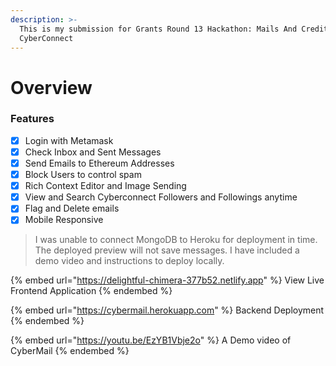 ```yaml
---
description: >-
  This is my submission for Grants Round 13 Hackathon: Mails And Credits -
  CyberConnect
---
```


# Overview

### Features

* [x] Login with Metamask
* [x] Check Inbox and Sent Messages
* [x] Send Emails to Ethereum Addresses
* [x] Block Users to control spam
* [x] Rich Context Editor and Image Sending
* [x] View and Search Cyberconnect Followers and Followings anytime
* [x] Flag and Delete emails
* [x] Mobile Responsive

> I was unable to connect MongoDB to Heroku for deployment in time. The deployed preview will not save messages. I have included a demo video and instructions to deploy locally.

{% embed url="https://delightful-chimera-377b52.netlify.app" %}
View Live Frontend Application
{% endembed %}

{% embed url="https://cybermail.herokuapp.com" %}
Backend Deployment
{% endembed %}

{% embed url="https://youtu.be/EzYB1Vbje2o" %}
A Demo video of CyberMail
{% endembed %}

